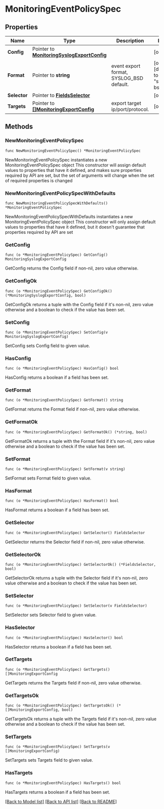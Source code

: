 # MonitoringEventPolicySpec

## Properties

Name | Type | Description | Notes
------------ | ------------- | ------------- | -------------
**Config** | Pointer to [**MonitoringSyslogExportConfig**](monitoringSyslogExportConfig.md) |  | [optional] 
**Format** | Pointer to **string** | event export format, SYSLOG_BSD default. | [optional] [default to "syslog-bsd"]
**Selector** | Pointer to [**FieldsSelector**](fieldsSelector.md) |  | [optional] 
**Targets** | Pointer to [**[]MonitoringExportConfig**](MonitoringExportConfig.md) | export target ip/port/protocol. | [optional] 

## Methods

### NewMonitoringEventPolicySpec

`func NewMonitoringEventPolicySpec() *MonitoringEventPolicySpec`

NewMonitoringEventPolicySpec instantiates a new MonitoringEventPolicySpec object
This constructor will assign default values to properties that have it defined,
and makes sure properties required by API are set, but the set of arguments
will change when the set of required properties is changed

### NewMonitoringEventPolicySpecWithDefaults

`func NewMonitoringEventPolicySpecWithDefaults() *MonitoringEventPolicySpec`

NewMonitoringEventPolicySpecWithDefaults instantiates a new MonitoringEventPolicySpec object
This constructor will only assign default values to properties that have it defined,
but it doesn't guarantee that properties required by API are set

### GetConfig

`func (o *MonitoringEventPolicySpec) GetConfig() MonitoringSyslogExportConfig`

GetConfig returns the Config field if non-nil, zero value otherwise.

### GetConfigOk

`func (o *MonitoringEventPolicySpec) GetConfigOk() (*MonitoringSyslogExportConfig, bool)`

GetConfigOk returns a tuple with the Config field if it's non-nil, zero value otherwise
and a boolean to check if the value has been set.

### SetConfig

`func (o *MonitoringEventPolicySpec) SetConfig(v MonitoringSyslogExportConfig)`

SetConfig sets Config field to given value.

### HasConfig

`func (o *MonitoringEventPolicySpec) HasConfig() bool`

HasConfig returns a boolean if a field has been set.

### GetFormat

`func (o *MonitoringEventPolicySpec) GetFormat() string`

GetFormat returns the Format field if non-nil, zero value otherwise.

### GetFormatOk

`func (o *MonitoringEventPolicySpec) GetFormatOk() (*string, bool)`

GetFormatOk returns a tuple with the Format field if it's non-nil, zero value otherwise
and a boolean to check if the value has been set.

### SetFormat

`func (o *MonitoringEventPolicySpec) SetFormat(v string)`

SetFormat sets Format field to given value.

### HasFormat

`func (o *MonitoringEventPolicySpec) HasFormat() bool`

HasFormat returns a boolean if a field has been set.

### GetSelector

`func (o *MonitoringEventPolicySpec) GetSelector() FieldsSelector`

GetSelector returns the Selector field if non-nil, zero value otherwise.

### GetSelectorOk

`func (o *MonitoringEventPolicySpec) GetSelectorOk() (*FieldsSelector, bool)`

GetSelectorOk returns a tuple with the Selector field if it's non-nil, zero value otherwise
and a boolean to check if the value has been set.

### SetSelector

`func (o *MonitoringEventPolicySpec) SetSelector(v FieldsSelector)`

SetSelector sets Selector field to given value.

### HasSelector

`func (o *MonitoringEventPolicySpec) HasSelector() bool`

HasSelector returns a boolean if a field has been set.

### GetTargets

`func (o *MonitoringEventPolicySpec) GetTargets() []MonitoringExportConfig`

GetTargets returns the Targets field if non-nil, zero value otherwise.

### GetTargetsOk

`func (o *MonitoringEventPolicySpec) GetTargetsOk() (*[]MonitoringExportConfig, bool)`

GetTargetsOk returns a tuple with the Targets field if it's non-nil, zero value otherwise
and a boolean to check if the value has been set.

### SetTargets

`func (o *MonitoringEventPolicySpec) SetTargets(v []MonitoringExportConfig)`

SetTargets sets Targets field to given value.

### HasTargets

`func (o *MonitoringEventPolicySpec) HasTargets() bool`

HasTargets returns a boolean if a field has been set.


[[Back to Model list]](../README.md#documentation-for-models) [[Back to API list]](../README.md#documentation-for-api-endpoints) [[Back to README]](../README.md)


